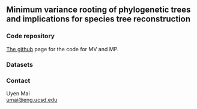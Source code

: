 ## Minimum variance rooting of phylogenetic trees and implications for species tree reconstruction

### Code repository
[The github](https://github.com/uym2/MinVar-Rooting) page for the code for MV and MP. 

### Datasets

### Contact
Uyen Mai    
umai@eng.ucsd.edu
